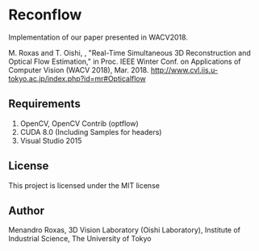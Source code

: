 # Reconflow

Implementation of our paper presented in WACV2018.

M. Roxas and T. Oishi, , "Real-Time Simultaneous 3D Reconstruction and Optical Flow Estimation," in Proc. IEEE Winter Conf. on Applications of Computer Vision (WACV 2018), Mar. 2018.
http://www.cvl.iis.u-tokyo.ac.jp/index.php?id=mr#Opticalflow

## Requirements

1. OpenCV, OpenCV Contrib (optflow)
2. CUDA 8.0 (Including Samples for headers)
3. Visual Studio 2015

## License
This project is licensed under the MIT license

## Author
Menandro Roxas, 3D Vision Laboratory (Oishi Laboratory), Institute of Industrial Science, The University of Tokyo


